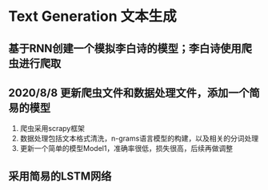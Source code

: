 # Text Generation 文本生成

## 基于RNN创建一个模拟李白诗的模型；李白诗使用爬虫进行爬取

## 2020/8/8 更新爬虫文件和数据处理文件，添加一个简易的模型

1. 爬虫采用scrapy框架
2. 数据处理包括文本格式清洗，n-grams语言模型的构建，以及相关的分词处理
3. 更新一个简单的模型Model1，准确率很低，损失很高，后续再做调整

## 采用简易的LSTM网络
    

